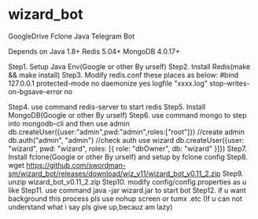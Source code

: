 # wizard_bot
GoogleDrive Fclone Java Telegram Bot

Depends on Java 1.8+  Redis 5.04+  MongoDB 4.0.17+

Step1. Setup Java Env(Google or other By urself)
Step2. Install Redis(make && make install)
Step3. Modify redis.conf these places as below:
      #bind 127.0.0.1
      protected-mode no
      daemonize yes
      logfile "xxxx.log"
      stop-writes-on-bgsave-error no
      
Step4. use command redis-server to start redis
Step5. Install MongoDB(Google or other By urself)
Step6. use command mongo to step into mongodb-cli and then
       use admin
       db.createUser({user:"admin",pwd:"admin",roles:["root"]})  //create admin
       db.auth("admin", "admin")          //check auth
       use wizard
       db.createUser({user: "wizard", pwd: "wizard", roles: [{ role: "dbOwner", db: "wizard" }]})
Step7. Install fclone(Google or other By urself) and setup by fclone config
Step8. wget https://github.com/swordman-sm/wizard_bot/releases/download/wiz_v11/wizard_bot_v0.11_2.zip
Step9. unzip wizard_bot_v0.11_2.zip
Step10. modify config/config.properties as u like
Step11. use command java -jar wizard.jar to start bot
Step12. if u want background this process pls use nohup screen or tumx .etc (If u can not understand what i say pls give up,becauz am lazy)
       
